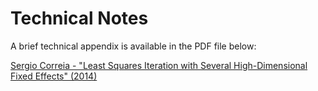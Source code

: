 # Technical Notes

A brief technical appendix is available in the PDF file below:

[Sergio Correia - "Least Squares Iteration with Several High-Dimensional Fixed Effects" (2014)](explanation.pdf)